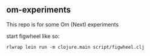 ## om-experiments

This repo is for some Om (Next) experiments

start figwheel like so:

```
rlwrap lein run -m clojure.main script/figwheel.clj
```